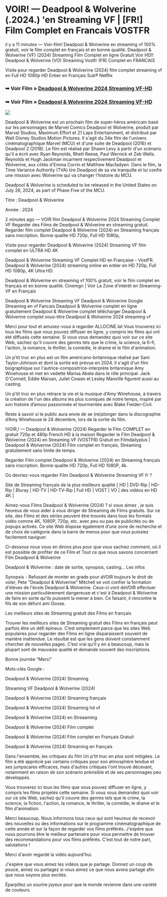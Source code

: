 # VOIR! — Deadpool & Wolverine (.2024.) 'en Streaming VF | [FR!] Film Complet en Francais VOSTFR

il y a 11 minutes — Voir-film! Deadpool & Wolverine en streaming vf 100% gratuit, voir le film complet en français et en bonne qualité. Deadpool & Wolverine (VF) (2024) Streaming Film Complet en ligne Gratuit.Voir HD!! Deadpool & Wolverine (VO) Streaming Vostfr (FR) Complet en FRANCAIS

Visite pour regarder Deadpool & Wolverine (2024) film complet streaming vf en Full HD 1080p HD Entier en Français Sub® Netflix

### ➥ Voir Film » [Deadpool & Wolverine 2024 Streaming VF-HD](https://bit.ly/4dYKTA7)

### ➥ Voir Film » [Deadpool & Wolverine 2024 Streaming VF-HD](https://bit.ly/4dYKTA7)

<p dir="auto"><a href="https://bit.ly/4dYKTA7" title="PLAYNOW" rel="nofollow"><img src="https://i.imgur.com/jhNGoEt.gif" style="max-width: 100%;"></a></p>

Deadpool & Wolverine est un prochain film de super-héros américain basé sur les personnages de Marvel Comics Deadpool et Wolverine, produit par Marvel Studios, Maximum Effort et 21 Laps Entertainment, et distribué par Walt Disney Studios Motion Pictures. Il s'agit du 34e film de l'univers cinématographique Marvel (MCU) et d'une suite de Deadpool (2016) et Deadpool 2 (2018). Le film est réalisé par Shawn Levy à partir d'un scénario qu'il a écrit avec Ryan Reynolds, Rhett Reese, Paul Wernick et Zeb Wells. Reynolds et Hugh Jackman incarnent respectivement Deadpool et Wolverine, aux côtés d'Emma Corrin et Matthew Macfadyen. Dans le film, la Time Variance Authority (TVA) tire Deadpool de sa vie tranquille et lui confie une mission avec Wolverine qui va changer l'histoire du MCU.

Deadpool & Wolverine is scheduled to be released in the United States on July 26, 2024, as part of Phase Five of the MCU.

Titre : Deadpool & Wolverine

Année : 2024

2 minutes ago — VOIR film Deadpool & Wolverine 2024 Streaming Complet VF Regarder des Films de Deadpool & Wolverine en streaming gratuit. Regarder film complet Deadpool & Wolverine (2024) en Streaming français sans inscription. Bonne qualite HD 720p, Full HD 1080p,

Visite pour regarder Deadpool & Wolverine (2024) Streaming VF film complet en ULTRA HD 4K

Deadpool & Wolverine Streaming VF Complet HD en Française - VostFR. Deadpool & Wolverine (2024) streaming online en entier en HD 720p, Full HD 1080p, 4K Ultra HD.

Deadpool & Wolverine en streaming vf 100% gratuit, voir le film complet en français et en bonne qualité. Cinemgn | Voir La Zone d'intérêt en Streaming-VF en Français

Deadpool & Wolverine Streaming VF Deadpool & Wolverine Google Streaming en vf Fancais Deadpool & Wolverine complet en ligne gratuitement Deadpool & Wolverine complet télécharger Deadpool & Wolverine complet sous-titre Deadpool & Wolverine 2024 streaming vf

Merci pour tout et amusez-vous à regarder ALLOCINE.lat Vous trouverez ici tous les films que vous pouvez diffuser en ligne, y compris les films qui ont été diffusés cette semaine. Si vous vous demandez quoi voir sur ce site Web, sachez qu'il couvre des genres tels que le crime, la science, la fi-fi, l'action, la romance, le thriller, la comédie, le drame et le film d'animation.

Un p’tit truc en plus est un film américano-britannique réalisé par Sam Taylor-Johnson et dont la sortie est prévue en 2024. Il s'agit d'un film biographique sur l'autrice-compositrice-interprète britannique Amy Winehouse et met en vedette Marisa Abela dans le rôle principal. Jack O'Connell, Eddie Marsan, Juliet Cowan et Lesley Manville figurent aussi au casting.

Un p’tit truc en plus retrace la vie et la musique d'Amy Winehouse, à travers la création de l'un des albums les plus iconiques de notre temps, inspiré par son histoire d’amour passionnée et tourmentée avec Blake Fielder-Civil.

Reste à savoir si le public aura envie de se (re)plonger dans la discographie d’Amy Winehouse le 24 décembre, lors de la sortie du film.

!VOIR,! — Deadpool & Wolverine (2024) Regarder le Film COMPLET en gratuit 720p et 480p French HD à la maison Regarder le Film Deadpool & Wolverine (2024) en Streaming VF (VOSTFR) Gratuit en Filmdailyplus | Deadpool & Wolverine (2024) Film complet en français, Streaming gratuitement sans limite de temps.

Regarder Film complet Deadpool & Wolverine (2024) en Streaming français sans inscription. Bonne qualite HD 720p, Full HD 1080P, 4k.

Où devriez-vous regarder Film Deadpool & Wolverine Streaming VF fr ?

Site de Streaming français de la plus meilleurs qualité [ HD | DVD-Rip | HD-Rip | Bluray | HD-TV | HD-TV-Rip | Full HD | VOST | VO | des vidéos en HD 4K ]

Aimez-vous Films Deadpool & Wolverine (2024) ? si vous aimez , je suis heureux de vous aider à vous diriger de Streaming de Films gratuits. Sur ce site, des Films et des séries peuvent être trouvés dans tous les formats vidéo comme 4K, 1080P, 720p, etc. avec peu ou pas de publicités ou de popups activés. Ce site Web dispose également d’une zone de recherche et de choix de catégorie dans la barre de menus pour que vous puissiez facilement naviguer.

Ci-dessous nous vous en dirons plus pour que vous sachiez comment, où il est possible de profiter de ce Film et Tout ce que nous savons concernant Film Deadpool & Wolverine

Deadpool & Wolverine : date de sortie, synopsis, casting... Les infos

Synopsis - Refusant de monter en grade pour aVOIR toujours le droit de voler, Pete "Deadpool & Wolverine" Mitchell se voit confier la formation d'élèves de l'école Deadpool & Wolverine. Ceux-ci vont deVOIR effectuer une mission particulièrement dangereuse et c'est à Deadpool & Wolverine de faire en sorte qu'ils puissent la mener à bien. Ce faisant, il rencontre le fils de son défunt ami Goose.

Les meilleurs sites de Streaming gratuit des Films en français

Trouver les meilleurs sites de Streaming gratuit des Films en français peut parfois être un défi épineux. C’est simplement parce que les sites Web populaires pour regarder des Films en ligne disparaissent souvent de manière inattendue. Le résultat est que les gens doivent constamment chercher de nouvelles pages. C’est vrai qu’il y en a beaucoup, mais la plupart sont de mauvaise qualité et demande souvent des inscriptions.

Bonne journée “Merci”

Mots-clés Google :

Deadpool & Wolverine (2024) Streaming

Streaming VF Deadpool & Wolverine (2024)

Deadpool & Wolverine (2024) Streaming français

Deadpool & Wolverine (2024) Streaming hd vf

Deadpool & Wolverine (2024) en Streaaming

Deadpool & Wolverine (2024) Film complet

Deadpool & Wolverine (2024) Film complet en Français Gratuit

Deadpool & Wolverine (2024) Streaming en français

Dans l'ensemble, les critiques du film Un p’tit truc en plus sont mitigées. Le film a été apprécié par certains critiques pour son atmosphère tendue et ses jumpscares efficaces, mais d'autres critiques l'ont trouvé décevant, notamment en raison de son scénario prévisible et de ses personnages peu développés.

Vous trouverez ici tous les films que vous pouvez diffuser en ligne, y compris les films projetés cette semaine. Si vous vous demandez quoi voir sur ce site Web, sachez qu'il couvre des genres tels que le crime, la science, la fiction, l'action, la romance, le thriller, la comédie, le drame et le film d'animation.

Merci beaucoup. Nous informons tous ceux qui sont heureux de recevoir des nouvelles ou des informations sur le programme cinématographique de cette année et sur la façon de regarder vos films préférés. J'espère que nous pourrons être le meilleur partenaire pour vous permettre de trouver des recommandations pour vos films préférés. C'est tout de notre part, salutations !

Merci d'avoir regardé la vidéo aujourd'hui.

J'espère que vous aimez les vidéos que je partage. Donnez un coup de pouce, aimez ou partagez si vous aimez ce que nous avons partagé afin que nous soyons plus excités.

Éparpillez un sourire joyeux pour que le monde revienne dans une variété de couleurs.
